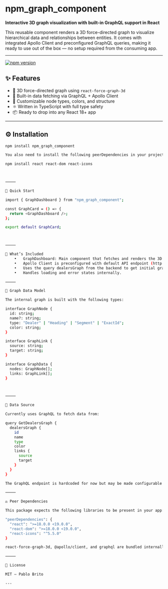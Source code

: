 # npm_graph_component

**Interactive 3D graph visualization with built-in GraphQL support in React**

This reusable component renders a 3D force-directed graph to visualize hierarchical data and relationships between entities. It comes with integrated Apollo Client and preconfigured GraphQL queries, making it ready to use out of the box — no setup required from the consuming app.

---

[![npm version](https://img.shields.io/npm/v/npm_graph_component)](https://www.npmjs.com/package/npm_graph_component)

## ✨ Features

- 🔭 3D force-directed graph using `react-force-graph-3d`
- 🧠 Built-in data fetching via GraphQL + Apollo Client
- 🧩 Customizable node types, colors, and structure
- ⚛️ Written in TypeScript with full type safety
- 📦 Ready to drop into any React 18+ app

---

## ⚙️ Installation

```bash
npm install npm_graph_component

You also need to install the following peerDependencies in your project (if not already present):

npm install react react-dom react-icons



⸻

🚀 Quick Start

import { GraphDashboard } from "npm_graph_component";

const GraphCard = () => {
  return <GraphDashboard />;
};

export default GraphCard;



⸻

🧪 What’s Included
	•	GraphDashboard: Main component that fetches and renders the 3D graph.
	•	Apollo Client is preconfigured with default API endpoint (http://45.63.50.167:3535/graphql)
	•	Uses the query dealersGraph from the backend to get initial graph data.
	•	Handles loading and error states internally.

⸻

📐 Graph Data Model

The internal graph is built with the following types:

interface GraphNode {
  id: string;
  name?: string;
  type: "Dealer" | "Heading" | "Segment" | "ExactId";
  color: string;
}

interface GraphLink {
  source: string;
  target: string;
}

interface GraphData {
  nodes: GraphNode[];
  links: GraphLink[];
}



⸻

🔀 Data Source

Currently uses GraphQL to fetch data from:

query GetDealersGraph {
  dealersGraph {
    id
    name
    type
    color
    links {
      source
      target
    }
  }
}

The GraphQL endpoint is hardcoded for now but may be made configurable in future versions.

⸻

⚖️ Peer Dependencies

This package expects the following libraries to be present in your app:

"peerDependencies": {
  "react": ">=18.0.0 <19.0.0",
  "react-dom": ">=18.0.0 <19.0.0",
  "react-icons": "^5.5.0"
}

react-force-graph-3d, @apollo/client, and graphql are bundled internally, so no need to install them.

⸻

🪪 License

MIT — Pablo Brito

---
